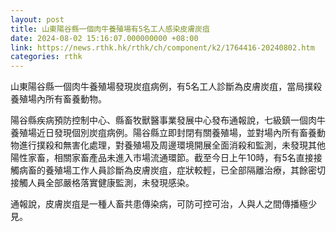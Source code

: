 ```yaml
---
layout: post
title: 山東陽谷縣一個肉牛養殖場有5名工人感染皮膚炭疽
date: 2024-08-02 15:16:07.000000000 +08:00
link: https://news.rthk.hk/rthk/ch/component/k2/1764416-20240802.htm
categories: rthk
---
```


山東陽谷縣一個肉牛養殖場發現炭疽病例，有5名工人診斷為皮膚炭疽，當局撲殺養殖場內所有畜養動物。

陽谷縣疾病預防控制中心、縣畜牧獸醫事業發展中心發布通報說，七級鎮一個肉牛養殖場近日發現個別炭疽病例。陽谷縣立即封閉有關養殖場，並對場內所有畜養動物進行撲殺和無害化處理，對養殖場及周邊環境開展全面消殺和監測，未發現其他陽性家畜，相關家畜產品未進入市場流通環節。截至今日上午10時，有5名直接接觸病畜的養殖場工作人員診斷為皮膚炭疽，症狀較輕，已全部隔離治療，其餘密切接觸人員全部嚴格落實健康監測，未發現感染。

通報說，皮膚炭疽是一種人畜共患傳染病，可防可控可治，人與人之間傳播極少見。

